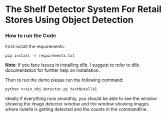 # The Shelf Detector System For Retail Stores Using Object Detection



### How to run the Code

First install the requirements.

```
pip install -r requirements.txt
```
**Note**: If you face issues in installing dlib. I suggest to refer to dlib documentation for further help on installation.

Then to run the demo please run the following command:

```
python train_obj_detector.py testNutella1
```
Ideally if everything runs smoothly, you should be able to see the window showing the image detector window and the window showing images where nutella is getting detected and the counts in the commandline.

